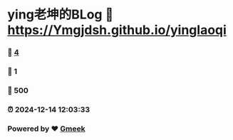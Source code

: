 # ying老坤的BLog :link: https://Ymgjdsh.github.io/yinglaoqi 
### :page_facing_up: [4](https://Ymgjdsh.github.io/yinglaoqi/tag.html) 
### :speech_balloon: 1 
### :hibiscus: 500 
### :alarm_clock: 2024-12-14 12:03:33 
### Powered by :heart: [Gmeek](https://github.com/Meekdai/Gmeek)
